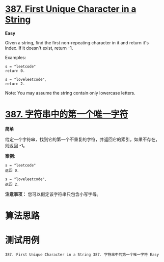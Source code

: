 # [387. First Unique Character in a String][enTitle]

**Easy**

Given a string, find the first non-repeating character in it and return it's index. If it doesn't exist, return -1.

Examples:

```
s = "leetcode"
return 0.

s = "loveleetcode",
return 2.

```



Note: You may assume the string contain only lowercase letters.


# [387. 字符串中的第一个唯一字符][cnTitle]

**简单**

给定一个字符串，找到它的第一个不重复的字符，并返回它的索引。如果不存在，则返回 -1。

**案例:** 

```
s = "leetcode"
返回 0.

s = "loveleetcode",
返回 2.

```



**注意事项：** 您可以假定该字符串只包含小写字母。




# 算法思路

# 测试用例
```
387. First Unique Character in a String 387. 字符串中的第一个唯一字符 Easy
```

[enTitle]: https://leetcode.com/problems/first-unique-character-in-a-string/
[cnTitle]: https://leetcode-cn.com/problems/first-unique-character-in-a-string/
